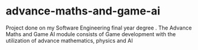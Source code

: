# advance-maths-and-game-ai
Project done on my Software Engineering final year degree . The Advance Maths and Game AI module consists of Game development with the utilization of advance mathematics, physics and AI
